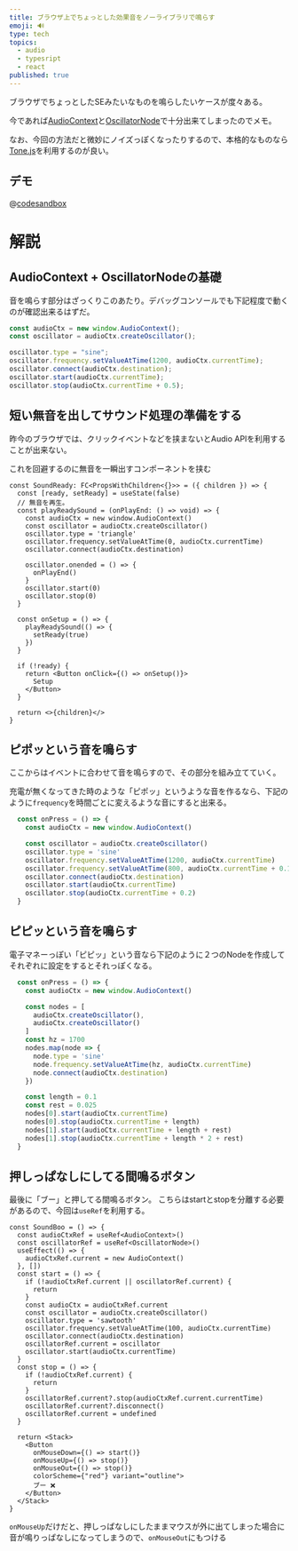 ```yaml
---
title: ブラウザ上でちょっとした効果音をノーライブラリで鳴らす
emoji: 🔊
type: tech
topics:
  - audio
  - typesript
  - react
published: true
---
```


ブラウザでちょっとしたSEみたいなものを鳴らしたいケースが度々ある。

今であれば[AudioContext](https://developer.mozilla.org/ja/docs/Web/API/AudioContext)と[OscillatorNode](https://developer.mozilla.org/ja/docs/Web/API/OscillatorNode)で十分出来てしまったのでメモ。

なお、今回の方法だと微妙にノイズっぽくなったりするので、本格的なものなら[Tone.js](https://github.com/Tonejs/Tone.js)を利用するのが良い。

## デモ

@[codesandbox](https://codesandbox.io/embed/eloquent-mountain-o1jqmw?fontsize=14&theme=dark)

# 解説

## AudioContext + OscillatorNodeの基礎
音を鳴らす部分はざっくりこのあたり。デバッグコンソールでも下記程度で動くのが確認出来るはずだ。

```ts
const audioCtx = new window.AudioContext();
const oscillator = audioCtx.createOscillator();

oscillator.type = "sine"; 
oscillator.frequency.setValueAtTime(1200, audioCtx.currentTime);
oscillator.connect(audioCtx.destination);
oscillator.start(audioCtx.currentTime);
oscillator.stop(audioCtx.currentTime + 0.5);
```

## 短い無音を出してサウンド処理の準備をする

昨今のブラウザでは、クリックイベントなどを挟まないとAudio APIを利用することが出来ない。

これを回避するのに無音を一瞬出すコンポーネントを挟む

```tsx
const SoundReady: FC<PropsWithChildren<{}>> = ({ children }) => {
  const [ready, setReady] = useState(false)
  // 無音を再生。
  const playReadySound = (onPlayEnd: () => void) => {
    const audioCtx = new window.AudioContext()
    const oscillator = audioCtx.createOscillator()
    oscillator.type = 'triangle'
    oscillator.frequency.setValueAtTime(0, audioCtx.currentTime)
    oscillator.connect(audioCtx.destination)

    oscillator.onended = () => {
      onPlayEnd()
    }
    oscillator.start(0)
    oscillator.stop(0)
  }

  const onSetup = () => {
    playReadySound(() => {
      setReady(true)
    })
  }

  if (!ready) {
    return <Button onClick={() => onSetup()}>
      Setup
    </Button>
  }

  return <>{children}</>
}
```

## ピポッという音を鳴らす

ここからはイベントに合わせて音を鳴らすので、その部分を組み立てていく。

充電が無くなってきた時のような「ピポッ」というような音を作るなら、下記のように`frequency`を時間ごとに変えるような音にすると出来る。

```ts
  const onPress = () => {
    const audioCtx = new window.AudioContext()

    const oscillator = audioCtx.createOscillator()
    oscillator.type = 'sine'
    oscillator.frequency.setValueAtTime(1200, audioCtx.currentTime)
    oscillator.frequency.setValueAtTime(800, audioCtx.currentTime + 0.1)
    oscillator.connect(audioCtx.destination)
    oscillator.start(audioCtx.currentTime)
    oscillator.stop(audioCtx.currentTime + 0.2)
  }

```

## ピピッという音を鳴らす

電子マネーっぽい「ピピッ」という音なら下記のように２つのNodeを作成してそれぞれに設定をするとそれっぽくなる。

```ts
  const onPress = () => {
    const audioCtx = new window.AudioContext()

    const nodes = [
      audioCtx.createOscillator(),
      audioCtx.createOscillator()
    ]
    const hz = 1700
    nodes.map(node => {
      node.type = 'sine'
      node.frequency.setValueAtTime(hz, audioCtx.currentTime)
      node.connect(audioCtx.destination)
    })

    const length = 0.1
    const rest = 0.025
    nodes[0].start(audioCtx.currentTime)
    nodes[0].stop(audioCtx.currentTime + length)
    nodes[1].start(audioCtx.currentTime + length + rest)
    nodes[1].stop(audioCtx.currentTime + length * 2 + rest)
  }
```

## 押しっぱなしにしてる間鳴るボタン

最後に「ブー」と押してる間鳴るボタン。
こちらはstartとstopを分離する必要があるので、今回は`useRef`を利用する。

```tsx
const SoundBoo = () => {
  const audioCtxRef = useRef<AudioContext>()
  const oscillatorRef = useRef<OscillatorNode>()
  useEffect(() => {
    audioCtxRef.current = new AudioContext()
  }, [])
  const start = () => {
    if (!audioCtxRef.current || oscillatorRef.current) {
      return
    }
    const audioCtx = audioCtxRef.current
    const oscillator = audioCtx.createOscillator()
    oscillator.type = 'sawtooth'
    oscillator.frequency.setValueAtTime(100, audioCtx.currentTime)
    oscillator.connect(audioCtx.destination)
    oscillatorRef.current = oscillator
    oscillator.start(audioCtx.currentTime)
  }
  const stop = () => {
    if (!audioCtxRef.current) {
      return
    }
    oscillatorRef.current?.stop(audioCtxRef.current.currentTime)
    oscillatorRef.current?.disconnect()
    oscillatorRef.current = undefined
  }

  return <Stack>
    <Button
      onMouseDown={() => start()}
      onMouseUp={() => stop()}
      onMouseOut={() => stop()}
      colorScheme={"red"} variant="outline">
      ブー ❌
    </Button>
  </Stack>
}
```

`onMouseUp`だけだと、押しっぱなしにしたままマウスが外に出てしまった場合に音が鳴りっぱなしになってしまうので、`onMouseOut`にもつける

